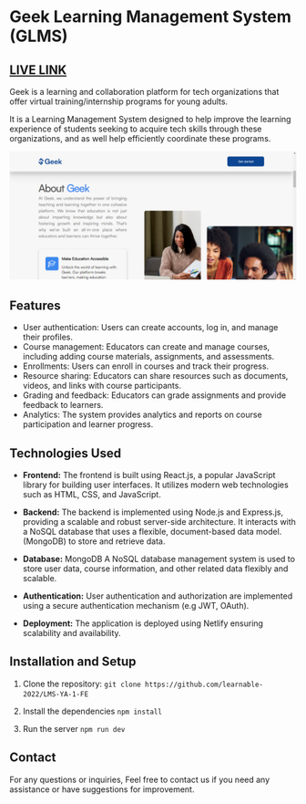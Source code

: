 # Geek Learning Management System (GLMS)

## [LIVE LINK](https://geek-lms.netlify.app/)

Geek is a learning and collaboration platform for tech organizations that offer virtual training/internship programs for young adults.

It is a Learning Management System designed to help improve the learning experience of students seeking to acquire tech skills through these organizations, and as well help efficiently coordinate these programs.

![demo](/public/images/preview.png)

## Features

- User authentication: Users can create accounts, log in, and manage their profiles.
- Course management: Educators can create and manage courses, including adding course materials, assignments, and assessments.
- Enrollments: Users can enroll in courses and track their progress.
- Resource sharing: Educators can share resources such as documents, videos, and links with course participants.
- Grading and feedback: Educators can grade assignments and provide feedback to learners.
- Analytics: The system provides analytics and reports on course participation and learner progress.

## Technologies Used

- **Frontend:** The frontend is built using React.js, a popular JavaScript library for building user interfaces. It utilizes modern web technologies such as HTML, CSS, and JavaScript.

- **Backend:** The backend is implemented using Node.js and Express.js, providing a scalable and robust server-side architecture. It interacts with a NoSQL database that uses a flexible, document-based data model. (MongoDB) to store and retrieve data.

- **Database:** MongoDB A NoSQL database management system is used to store user data, course information, and other related data flexibly and scalable.

- **Authentication:** User authentication and authorization are implemented using a secure authentication mechanism (e.g JWT, OAuth).

- **Deployment:** The application is deployed using Netlify ensuring scalability and availability.

## Installation and Setup

1. Clone the repository:
   `git clone https://github.com/learnable-2022/LMS-YA-1-FE`

2. Install the dependencies
   `npm install`

3. Run the server
   `npm run dev`

## Contact

For any questions or inquiries, Feel free to contact us if you need any assistance or have suggestions for improvement.
